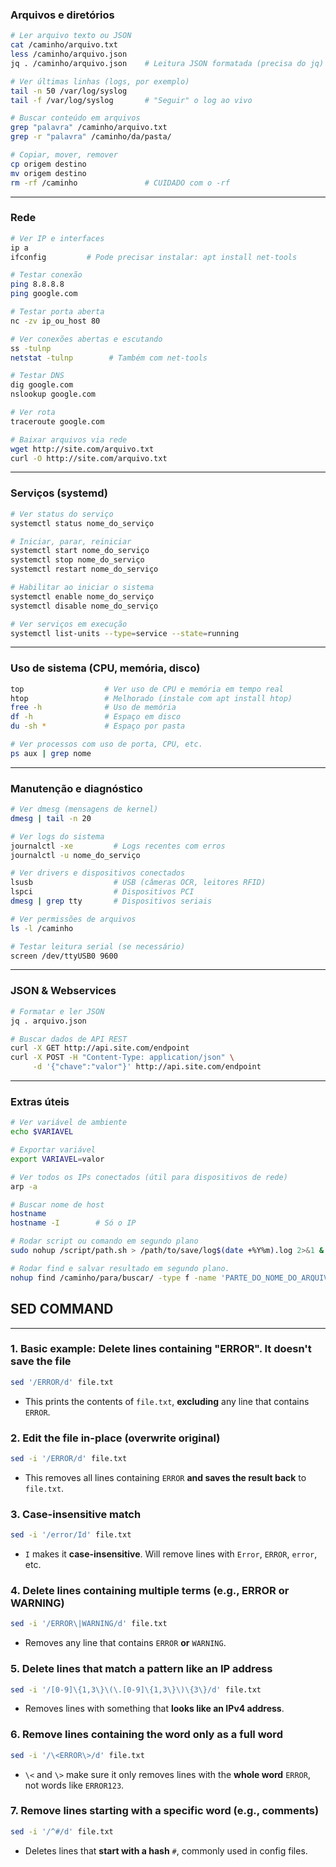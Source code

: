 ### **Arquivos e diretórios**

```bash
# Ler arquivo texto ou JSON
cat /caminho/arquivo.txt
less /caminho/arquivo.json
jq . /caminho/arquivo.json    # Leitura JSON formatada (precisa do jq)

# Ver últimas linhas (logs, por exemplo)
tail -n 50 /var/log/syslog
tail -f /var/log/syslog       # "Seguir" o log ao vivo

# Buscar conteúdo em arquivos
grep "palavra" /caminho/arquivo.txt
grep -r "palavra" /caminho/da/pasta/

# Copiar, mover, remover
cp origem destino
mv origem destino
rm -rf /caminho               # CUIDADO com o -rf
```

---

### **Rede**

```bash
# Ver IP e interfaces
ip a
ifconfig         # Pode precisar instalar: apt install net-tools

# Testar conexão
ping 8.8.8.8
ping google.com

# Testar porta aberta
nc -zv ip_ou_host 80

# Ver conexões abertas e escutando
ss -tulnp
netstat -tulnp        # Também com net-tools

# Testar DNS
dig google.com
nslookup google.com

# Ver rota
traceroute google.com

# Baixar arquivos via rede
wget http://site.com/arquivo.txt
curl -O http://site.com/arquivo.txt
```

---

### **Serviços (systemd)**

```bash
# Ver status do serviço
systemctl status nome_do_serviço

# Iniciar, parar, reiniciar
systemctl start nome_do_serviço
systemctl stop nome_do_serviço
systemctl restart nome_do_serviço

# Habilitar ao iniciar o sistema
systemctl enable nome_do_serviço
systemctl disable nome_do_serviço

# Ver serviços em execução
systemctl list-units --type=service --state=running
```

---

### **Uso de sistema (CPU, memória, disco)**

```bash
top                  # Ver uso de CPU e memória em tempo real
htop                 # Melhorado (instale com apt install htop)
free -h              # Uso de memória
df -h                # Espaço em disco
du -sh *             # Espaço por pasta

# Ver processos com uso de porta, CPU, etc.
ps aux | grep nome
```

---

### **Manutenção e diagnóstico**

```bash
# Ver dmesg (mensagens de kernel)
dmesg | tail -n 20

# Ver logs do sistema
journalctl -xe         # Logs recentes com erros
journalctl -u nome_do_serviço

# Ver drivers e dispositivos conectados
lsusb                  # USB (câmeras OCR, leitores RFID)
lspci                  # Dispositivos PCI
dmesg | grep tty       # Dispositivos seriais

# Ver permissões de arquivos
ls -l /caminho

# Testar leitura serial (se necessário)
screen /dev/ttyUSB0 9600
```

---

### **JSON & Webservices**

```bash
# Formatar e ler JSON
jq . arquivo.json

# Buscar dados de API REST
curl -X GET http://api.site.com/endpoint
curl -X POST -H "Content-Type: application/json" \
     -d '{"chave":"valor"}' http://api.site.com/endpoint
```

---

### **Extras úteis**

```bash
# Ver variável de ambiente
echo $VARIAVEL

# Exportar variável
export VARIAVEL=valor

# Ver todos os IPs conectados (útil para dispositivos de rede)
arp -a

# Buscar nome de host
hostname
hostname -I        # Só o IP

# Rodar script ou comando em segundo plano
sudo nohup /script/path.sh > /path/to/save/log$(date +%Y%m).log 2>&1 & disown

# Rodar find e salvar resultado em segundo plano.
nohup find /caminho/para/buscar/ -type f -name 'PARTE_DO_NOME_DO_ARQUIVO*' > ENCONTRADOS.TXT 2>/dev/null &
```
## SED COMMAND
---

### 1. **Basic example: Delete lines containing "ERROR". It doesn't save the file**

```bash
sed '/ERROR/d' file.txt
```

* This prints the contents of `file.txt`, **excluding** any line that contains `ERROR`.

### 2. **Edit the file in-place (overwrite original)**

```bash
sed -i '/ERROR/d' file.txt
```

* This removes all lines containing `ERROR` **and saves the result back** to `file.txt`.

### 3. **Case-insensitive match**

```bash
sed -i '/error/Id' file.txt
```

* `I` makes it **case-insensitive**. Will remove lines with `Error`, `ERROR`, `error`, etc.

### 4. **Delete lines containing multiple terms (e.g., ERROR or WARNING)**

```bash
sed -i '/ERROR\|WARNING/d' file.txt
```

* Removes any line that contains `ERROR` **or** `WARNING`.

### 5. **Delete lines that match a pattern like an IP address**

```bash
sed -i '/[0-9]\{1,3\}\(\.[0-9]\{1,3\}\)\{3\}/d' file.txt
```

* Removes lines with something that **looks like an IPv4 address**.

### 6. **Remove lines containing the word only as a full word**

```bash
sed -i '/\<ERROR\>/d' file.txt
```

* `\<` and `\>` make sure it only removes lines with the **whole word** `ERROR`, not words like `ERROR123`.

### 7. **Remove lines starting with a specific word (e.g., comments)**

```bash
sed -i '/^#/d' file.txt
```

* Deletes lines that **start with a hash** `#`, commonly used in config files.
